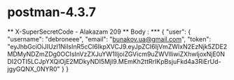 # postman-4.3.7
** X-SuperSecretCode - Alakazam 209
** Body : 
*** {
    "user": {
        "username": "debroneee",
        "email": "bunakov.ua@gmail.com",
        "token": "eyJhbGciOiJIUzI1NiIsInR5cCI6IkpXVCJ9.eyJpZCI6IjVmZWIxN2EzNjk5ZDE2MDMyNDZmZDg0OCIsInVzZXJuYW1lIjoiZGVicm9uZWVlIiwiZXhwIjoxNjE0NDI2OTI5LCJpYXQiOjE2MDkyNDI5Mjl9.MEmKh2ttRrIKpBsjuFkd4a3RiErUd-jgyGQNX_0NYR0"
    }
}

